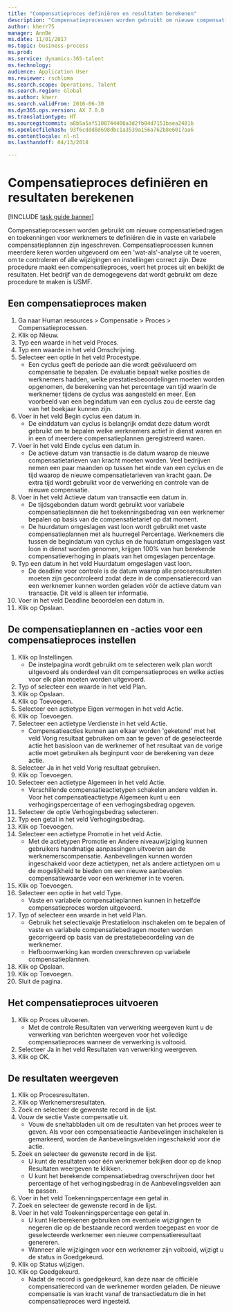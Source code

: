 ```yaml
--- 
title: "Compensatieproces definiëren en resultaten berekenen"
description: "Compensatieprocessen worden gebruikt om nieuwe compensatiebedragen en toekenningen voor werknemers te definiëren die in vaste en variabele compensatieplannen zijn ingeschreven."
author: kherr75
manager: AnnBe
ms.date: 11/01/2017
ms.topic: business-process
ms.prod: 
ms.service: dynamics-365-talent
ms.technology: 
audience: Application User
ms.reviewer: rschloma
ms.search.scope: Operations, Talent
ms.search.region: Global
ms.author: kherr
ms.search.validFrom: 2016-06-30
ms.dyn365.ops.version: AX 7.0.0
ms.translationtype: HT
ms.sourcegitcommit: a8b5a5af5108744406a3d2fb84d7151baea2481b
ms.openlocfilehash: 93f6cddd8d698dbc1a3539a156a762b8e6017aa6
ms.contentlocale: nl-nl
ms.lasthandoff: 04/13/2018

---
```

# <a name="define-compensation-process-and-calculate-results"></a>Compensatieproces definiëren en resultaten berekenen

[!INCLUDE [task guide banner](../../includes/task-guide-banner.md)]

Compensatieprocessen worden gebruikt om nieuwe compensatiebedragen en toekenningen voor werknemers te definiëren die in vaste en variabele compensatieplannen zijn ingeschreven. Compensatieprocessen kunnen meerdere keren worden uitgevoerd om een 'wat-als'-analyse uit te voeren, om te controleren of alle wijzigingen en instellingen correct zijn. Deze procedure maakt een compensatieproces, voert het proces uit en bekijkt de resultaten. Het bedrijf van de demogegevens dat wordt gebruikt om deze procedure te maken is USMF.


## <a name="create-a-compensation-process"></a>Een compensatieproces maken
1. Ga naar Human resources > Compensatie > Proces > Compensatieprocessen.
2. Klik op Nieuw.
3. Typ een waarde in het veld Proces.
4. Typ een waarde in het veld Omschrijving.
5. Selecteer een optie in het veld Procestype.
    * Een cyclus geeft de periode aan die wordt geëvalueerd om compensatie te bepalen. De evaluatie bepaalt welke posities de werknemers hadden, welke prestatiesbeoordelingen moeten worden opgenomen, de berekening van het percentage van tijd waarin de werknemer tijdens de cyclus was aangesteld en meer. Een voorbeeld van een begindatum van een cyclus zou de eerste dag van het boekjaar kunnen zijn.  
6. Voer in het veld Begin cyclus een datum in.
    * De einddatum van cyclus is belangrijk omdat deze datum wordt gebruikt om te bepalen welke werknemers actief in dienst waren en in een of meerdere compensatieplannen geregistreerd waren.  
7. Voer in het veld Einde cyclus een datum in.
    * De actieve datum van transactie is de datum waarop de nieuwe compensatietarieven van kracht moeten worden. Veel bedrijven nemen een paar maanden op tussen het einde van een cyclus en de tijd waarop de nieuwe compensatietarieven van kracht gaan. De extra tijd wordt gebruikt voor de verwerking en controle van de nieuwe compensatie.  
8. Voer in het veld Actieve datum van transactie een datum in.
    * De tijdsgebonden datum wordt gebruikt voor variabele compensatieplannen die het toekenningsbedrag van een werknemer bepalen op basis van de compensatietarief op dat moment.  
    * De huurdatum omgeslagen vast loon wordt gebruikt met vaste compensatieplannen met als huurregel Percentage.  Werknemers die tussen de begindatum van cyclus en de huurdatum omgeslagen vast loon in dienst worden genomen, krijgen 100% van hun berekende compensatieverhoging in plaats van het omgeslagen percentage.  
9. Typ een datum in het veld Huurdatum omgeslagen vast loon.
    * De deadline voor controle is de datum waarop alle procesresultaten moeten zijn gecontroleerd zodat deze in de compensatierecord van een werknemer kunnen worden geladen vóór de actieve datum van transactie. Dit veld is alleen ter informatie.  
10. Voer in het veld Deadline beoordelen een datum in.
11. Klik op Opslaan.

## <a name="setup-the-compensation-plans-and-actions-for-a-compensation-process"></a>De compensatieplannen en -acties voor een compensatieproces instellen
1. Klik op Instellingen.
    * De instelpagina wordt gebruikt om te selecteren welk plan wordt uitgevoerd als onderdeel van dit compensatieproces en welke acties voor elk plan moeten worden uitgevoerd.  
2. Typ of selecteer een waarde in het veld Plan.
3. Klik op Opslaan.
4. Klik op Toevoegen.
5. Selecteer een actietype Eigen vermogen in het veld Actie.
6. Klik op Toevoegen.
7. Selecteer een actietype Verdienste in het veld Actie.
    * Compensatieacties kunnen aan elkaar worden 'geketend' met het veld Vorig resultaat gebruiken om aan te geven of de geselecteerde actie het basisloon van de werknemer of het resultaat van de vorige actie moet gebruiken als beginpunt voor de berekening van deze actie.  
8. Selecteer Ja in het veld Vorig resultaat gebruiken.
9. Klik op Toevoegen.
10. Selecteer een actietype Algemeen in het veld Actie.
    * Verschillende compensatieactietypen schakelen andere velden in. Voor het compensatieactietype Algemeen kunt u een verhogingspercentage of een verhogingsbedrag opgeven.  
11. Selecteer de optie Verhogingsbedrag selecteren.
12. Typ een getal in het veld Verhogingsbedrag.
13. Klik op Toevoegen.
14. Selecteer een actietype Promotie in het veld Actie.
    * Met de actietypen Promotie en Andere niveauwijziging kunnen gebruikers handmatige aanpassingen uitvoeren aan de werknemerscompensatie. Aanbevelingen kunnen worden ingeschakeld voor deze actietypen, net als andere actietypen om u de mogelijkheid te bieden om een nieuwe aanbevolen compensatiewaarde voor een werknemer in te voeren.  
15. Klik op Toevoegen.
16. Selecteer een optie in het veld Type.
    * Vaste en variabele compensatieplannen kunnen in hetzelfde compensatieproces worden uitgevoerd.  
17. Typ of selecteer een waarde in het veld Plan.
    * Gebruik het selectievakje Prestatieloon inschakelen om te bepalen of vaste en variabele compensatiebedragen moeten worden gecorrigeerd op basis van de prestatiebeoordeling van de werknemer.  
    * Hefboomwerking kan worden overschreven op variabele compensatieplannen.  
18. Klik op Opslaan.
19. Klik op Toevoegen.
20. Sluit de pagina.

## <a name="run-the-compensation-process"></a>Het compensatieproces uitvoeren
1. Klik op Proces uitvoeren.
    * Met de controle Resultaten van verwerking weergeven kunt u de verwerking van berichten weergeven voor het volledige compensatieproces wanneer de verwerking is voltooid.  
2. Selecteer Ja in het veld Resultaten van verwerking weergeven.
3. Klik op OK.

## <a name="view-the-results"></a>De resultaten weergeven
1. Klik op Procesresultaten.
2. Klik op Werknemersresultaten.
3. Zoek en selecteer de gewenste record in de lijst.
4. Vouw de sectie Vaste compensatie uit.
    * Vouw de sneltabbladen uit om de resultaten van het proces weer te geven. Als voor een compensatieactie Aanbevelingen inschakelen is gemarkeerd, worden de Aanbevelingsvelden ingeschakeld voor die actie.  
5. Zoek en selecteer de gewenste record in de lijst.
    * U kunt de resultaten voor één werknemer bekijken door op de knop Resultaten weergeven te klikken.  
    * U kunt het berekende compensatiebedrag overschrijven door het percentage of het verhogingsbedrag in de Aanbevelingsvelden aan te passen.  
6. Voer in het veld Toekenningspercentage een getal in.
7. Zoek en selecteer de gewenste record in de lijst.
8. Voer in het veld Toekenningspercentage een getal in.
    * U kunt Herberekenen gebruiken om eventuele wijzigingen te negeren die op de bestaande record werden toegepast en voor de geselecteerde werknemer een nieuwe compensatieresultaat genereren.  
    * Wanneer alle wijzigingen voor een werknemer zijn voltooid, wijzigt u de status in Goedgekeurd.  
9. Klik op Status wijzigen.
10. Klik op Goedgekeurd.
    * Nadat de record is goedgekeurd, kan deze naar de officiële compensatierecord van de werknemer worden geladen. De nieuwe compensatie is van kracht vanaf de transactiedatum die in het compensatieproces werd ingesteld.  


